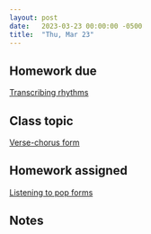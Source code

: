 ```yaml
---
layout: post
date:   2023-03-23 00:00:00 -0500
title:  "Thu, Mar 23"
---
```


## Homework due

[Transcribing rhythms](https://viva.pressbooks.pub/openmusictheory/chapter/rhythm-and-meter-in-pop-music/#assignments)

## Class topic

[Verse-chorus form](https://viva.pressbooks.pub/openmusictheory/chapter/verse-chorus-form/)

## Homework assigned

[Listening to pop forms](https://viva.pressbooks.pub/openmusictheory/chapter/verse-chorus-form/#assignments)

## Notes

